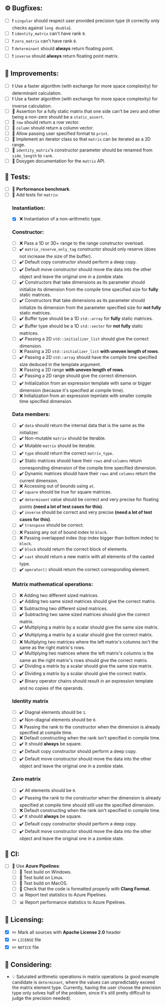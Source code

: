 ## :gear: Bugfixes:
- [ ] :heavy_exclamation_mark: `singular` should respect user provided precision type (it correctly only checks against `long double`).
- [ ] :heavy_exclamation_mark: `identity_matrix` can't have rank `0`.
- [ ] :heavy_exclamation_mark: `zero_matrix` can't have rank `0`.
- [ ] :heavy_exclamation_mark: `determinant` should **always** return floating point.
- [ ] :heavy_exclamation_mark: `inverse` should **always** return floating point matrix.

## :tada: Improvements:
- [ ] :heavy_exclamation_mark: Use a faster algorithm (with exchange for more space complexity) for determinant calculation.
- [ ] :heavy_exclamation_mark: Use a faster algorithm (with exchange for more space complexity) for inverse calculation.
- [ ] :small_red_triangle: Assertion for a fully static matrix that one side can't be zero and other being a non-zero should be a `static_assert`.
- [ ] :small_red_triangle: `row` should return a row vector.
- [ ] :small_red_triangle: `column` should return a column vector.
- [ ] :100: Allow passing user specified format to `print`.
- [ ] :100: Implement an iterator class so that `matrix` can be iterated as a 2D range.
- [ ] :100: `identity_matrix`'s constructor parameter should be renamed from `side_length` to `rank`.
- [ ] :100: Doxygen documentation for the `matrix` API.

## :mountain_railway: Tests:
- [ ] :100: **Performance benchmark**.
- [ ] :small_red_triangle_down: Add tests for `matrix`:
    ### Instantiation:
    - [x] :x: Instantiation of a non-arithmetic type.
    ### Constructor:
    - [ ] :x: Pass a 1D or 3D+ range to the range constructor overload.
    - [ ] :heavy_check_mark: `matrix_reserve_only_tag` constructor should only reserve (does not increase the size of the buffer).
    - [ ] :heavy_check_mark: Default copy constructor should perform a deep copy.
    - [ ] :heavy_check_mark: Default move constructor should move the data into the other object and leave the original one in a zombie state.
    - [ ] :heavy_check_mark: Constructors that take dimensions as its parameter should initialize its dimension from the compile time specified size for **fully** static matrices.
    - [ ] :heavy_check_mark: Constructors that take dimensions as its parameter should initialize its dimension from the parameter specified size for **not fully** static matrices.
    - [ ] :heavy_check_mark: Buffer type should be a 1D `std::array` for **fully** static matrices.
    - [ ] :heavy_check_mark: Buffer type should be a 1D `std::vector` for **not fully** static matrices.
    - [ ] :heavy_check_mark: Passing a 2D `std::initializer_list` should give the correct dimension.
    - [ ] :x: Passing a 2D `std::initializer_list` **with uneven length of rows**.
    - [ ] :heavy_check_mark: Passing a 2D `std::array` should have the compile time specified size deduced in the template argument.
    - [ ] :x: Passing a 2D range **with uneven length of rows**.
    - [ ] :heavy_check_mark: Passing a 2D range should give the correct dimension.
    - [ ] :heavy_check_mark: Initialization from an expression template with same or bigger dimension (because it's specified at compile time).
    - [ ] :x: Initialization from an expression tepmlate with smaller compile time specified dimension.
    ### Data members:
    - [ ] :heavy_check_mark: `data` should return the internal data that is the same as the initializer.
    - [ ] :heavy_check_mark: Non-mutable `matrix` should be iterable.
    - [ ] :heavy_check_mark: Mutable `matrix` should be iterable.
    - [ ] :heavy_check_mark: `type` should return the correct `matrix_type`.
    - [ ] :heavy_check_mark: Static matrices should have their `rows` and `columns` return corresponding dimension of the compile time specified dimension.
    - [ ] :heavy_check_mark: Dynamic matrices should have their `rows` and `columns` return the current dimension.
    - [ ] :x: Accessing out of bounds using `at`.
    - [ ] :heavy_check_mark: `square` should be true for square matrices.
    - [ ] :heavy_check_mark: `determinant` value should be correct and very precise for floating points **(need a lot of test cases for this)**.
    - [ ] :heavy_check_mark: `inverse` should be correct and very precise **(need a lot of test cases for this)**.
    - [ ] :heavy_check_mark: `transpose` should be correct.
    - [ ] :x: Passing any out of bound index to `block`.
    - [ ] :x: Passing overlapped index (top index bigger than bottom index) to `block`.
    - [ ] :heavy_check_mark: `block` should return the correct block of elements.
    - [ ] :heavy_check_mark: `cast` should return a new matrix with all elements of the casted type.
    - [ ] :heavy_check_mark: `operator()` should return the correct corresponding element.
    ### Matrix mathematical operations:
    - [ ] :x: Adding two different sized matrices.
    - [ ] :heavy_check_mark: Adding two same sized matrices should give the correct matrix.
    - [ ] :x: Subtracting two different sized matrices.
    - [ ] :heavy_check_mark: Subtracting two same sized matrices should give the correct matrix.
    - [ ] :heavy_check_mark: Multiplying a matrix by a scalar should give the same size matrix.
    - [ ] :heavy_check_mark: Multiplying a matrix by a scalar should give the correct matrix.
    - [ ] :x: Multiplying two matrices where the left matrix's columns isn't the same as the right matrix's rows.
    - [ ] :heavy_check_mark: Multiplying two matrices where the left matrix's columns is the same as the right matrix's rows should give the correct matrix.
    - [ ] :heavy_check_mark: Dividing a matrix by a scalar should give the same size matrix.
    - [ ] :heavy_check_mark: Dividing a matrix by a scalar should give the correct matrix.
    - [ ] :heavy_check_mark: Binary operator chains should result in an expression template and no copies of the operands.
    ### Identity matrix
    - [ ] :heavy_check_mark: Diagnal elements should be `1`.
    - [ ] :heavy_check_mark: Non-diagnal elements should be `0`.
    - [ ] :x: Passing the rank to the constructor when the dimension is already specified at compile time.
    - [ ] :x: Default constructing when the rank isn't specified in compile time.
    - [ ] :heavy_check_mark: It should **always** be square.
    - [ ] :heavy_check_mark: Default copy constructor should perform a deep copy.
    - [ ] :heavy_check_mark: Default move constructor should move the data into the other object and leave the original one in a zombie state.
    ### Zero matrix
    - [ ] :heavy_check_mark: All elements should be `0`.
    - [ ] :heavy_check_mark: Passing the rank to the constructor when the dimension is already specified at compile time should still use the specified dimension.
    - [ ] :x: Default constructing when the rank isn't specified in compile time.
    - [ ] :heavy_check_mark: It should **always** be square.
    - [ ] :heavy_check_mark: Default copy constructor should perform a deep copy.
    - [ ] :heavy_check_mark: Default move constructor should move the data into the other object and leave the original one in a zombie state.

## :beginner: CI:
- [ ] :rocket: Use **Azure Pipelines**:
    - [ ] :small_orange_diamond: Test build on Windows.
    - [ ] :small_orange_diamond: Test build on Linux.
    - [ ] :small_orange_diamond: Test build on MacOS.
    - [ ] :mag_right: Check that the code is formatted properly with **Clang Format**.
    - [ ] :bar_chart: Report test statistics to Azure Pipelines.
    - [ ] :bar_chart: Report performance statistics to Azure Pipelines.

## :page_with_curl: Licensing:
- [x] :pencil2: Mark all sources with **Apache License 2.0** header
- [x] :pencil2: `LICENSE` file
- [x] :pencil2: `NOTICE` file

## :thinking: Considering:
- :bulb: Saturated arithmetic operations in matrix operations (a good example candidate is `determinant`, where the values can unpredictably exceed the matrix element type. Currently, having the user choose the precision type only solves half of the problem, since it's still pretty difficult to judge the precision needed).
